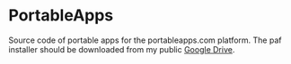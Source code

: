 PortableApps
============

Source code of portable apps for the portableapps.com platform. The paf installer should be downloaded from my public [Google Drive](https://googledrive.com/host/0B5L61s7LfvFNbUhVRy1aa2tFdGs/).